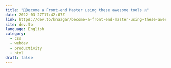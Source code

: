 ```yaml
---
title: "💪Become a Front-end Master using these awesome tools 🖱"
date: 2022-03-27T17:42:07Z
link: https://dev.to/knaagar/become-a-front-end-master-using-these-awesome-tools-3edi?utm_medium=RSS&utm_source=news.12bit.vn
site: dev.to
language: English
category:
  - css
  - webdev
  - productivity
  - html
draft: false
---
```

